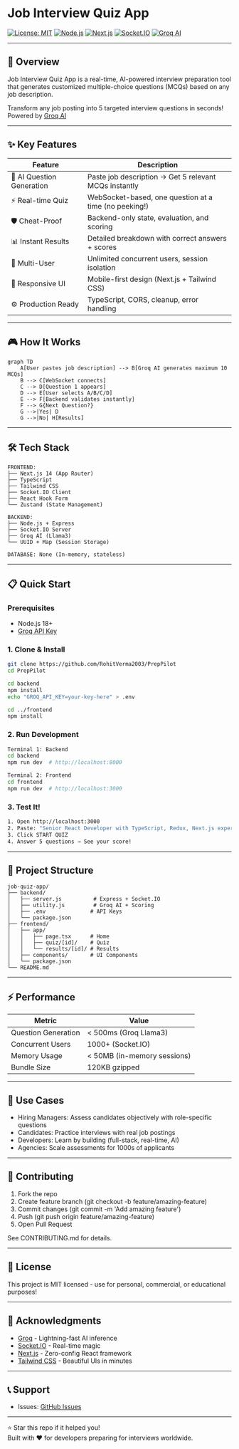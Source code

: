 # Job Interview Quiz App

[![License: MIT](https://img.shields.io/badge/License-MIT-yellow.svg)](https://opensource.org/licenses/MIT)
[![Node.js](https://img.shields.io/badge/Node.js-v20-green)](https://nodejs.org)
[![Next.js](https://img.shields.io/badge/Next.js-14-blue)](https://nextjs.org)
[![Socket.IO](https://img.shields.io/badge/Socket.IO-v4-red)](https://socket.io)
[![Groq AI](https://img.shields.io/badge/Groq%20AI-Fast-orange)](https://groq.com)

---

## 🚀 Overview

Job Interview Quiz App is a real-time, AI-powered interview preparation tool that generates customized multiple-choice questions (MCQs) based on any job description. 

Transform any job posting into 5 targeted interview questions in seconds!  
Powered by [Groq AI](https://groq.com)

---

## ✨ Key Features

| Feature | Description |
|---------|-------------|
| 🎯 AI Question Generation | Paste job description → Get 5 relevant MCQs instantly |
| ⚡ Real-time Quiz | WebSocket-based, one question at a time (no peeking!) |
| 🛡️ Cheat-Proof | Backend-only state, evaluation, and scoring |
| 📊 Instant Results | Detailed breakdown with correct answers + scores |
| 👥 Multi-User | Unlimited concurrent users, session isolation |
| 📱 Responsive UI | Mobile-first design (Next.js + Tailwind CSS) |
| ⚙️ Production Ready | TypeScript, CORS, cleanup, error handling |

---

## 🎮 How It Works

```mermaid
graph TD
    A[User pastes job description] --> B[Groq AI generates maximum 10 MCQs]
    B --> C[WebSocket connects]
    C --> D[Question 1 appears]
    D --> E[User selects A/B/C/D]
    E --> F[Backend validates instantly]
    F --> G{Next Question?}
    G -->|Yes| D
    G -->|No| H[Results]
```


---

## 🛠 Tech Stack

```plaintext
FRONTEND:
├── Next.js 14 (App Router)
├── TypeScript
├── Tailwind CSS
├── Socket.IO Client
├── React Hook Form
└── Zustand (State Management)

BACKEND:
├── Node.js + Express
├── Socket.IO Server
├── Groq AI (Llama3)
└── UUID + Map (Session Storage)

DATABASE: None (In-memory, stateless)
```

---

## 📋 Quick Start

### Prerequisites
- Node.js 18+
- [Groq API Key](https://console.groq.com/keys)

### 1. Clone & Install
```bash
git clone https://github.com/RohitVerma2003/PrepPilot
cd PrepPilot

cd backend
npm install
echo "GROQ_API_KEY=your-key-here" > .env

cd ../frontend
npm install
```

### 2. Run Development

```bash
Terminal 1: Backend
cd backend
npm run dev  # http://localhost:8000
```
```bash
Terminal 2: Frontend
cd frontend
npm run dev  # http://localhost:3000
```

### 3. Test It!
```bash
1. Open http://localhost:3000
2. Paste: "Senior React Developer with TypeScript, Redux, Next.js experience"
3. Click START QUIZ
4. Answer 5 questions → See your score!
```

---

## 📁 Project Structure

```plaintext
job-quiz-app/
├── backend/
│   ├── server.js          # Express + Socket.IO
│   ├── utility.js         # Groq AI + Scoring
│   ├── .env              # API Keys
│   └── package.json
├── frontend/
│   ├── app/
│   │   ├── page.tsx      # Home
│   │   ├── quiz/[id]/    # Quiz
│   │   └── results/[id]/ # Results
│   ├── components/       # UI Components
│   └── package.json
└── README.md
```
---

## ⚡ Performance

| Metric | Value |
|--------|-------|
| Question Generation | < 500ms (Groq Llama3) |
| Concurrent Users | 1000+ (Socket.IO) |
| Memory Usage | < 50MB (in-memory sessions) |
| Bundle Size | 120KB gzipped |

---

## 🎯 Use Cases

- Hiring Managers: Assess candidates objectively with role-specific questions
- Candidates: Practice interviews with real job postings
- Developers: Learn by building (full-stack, real-time, AI)
- Agencies: Scale assessments for 1000s of applicants

---

## 🤝 Contributing

1. Fork the repo
2. Create feature branch (git checkout -b feature/amazing-feature)
3. Commit changes (git commit -m 'Add amazing feature')
4. Push (git push origin feature/amazing-feature)
5. Open Pull Request

See CONTRIBUTING.md for details.

---

## 📄 License

This project is MIT licensed - use for personal, commercial, or educational purposes!

---

## 🙌 Acknowledgments

- [Groq](https://groq.com) - Lightning-fast AI inference
- [Socket.IO](https://socket.io) - Real-time magic
- [Next.js](https://nextjs.org) - Zero-config React framework
- [Tailwind CSS](https://tailwindcss.com) - Beautiful UIs in minutes

---

## 📞 Support

- Issues: [GitHub Issues](https://github.com/your-username/job-quiz-app/issues)

---

⭐ Star this repo if it helped you!  
Built with ❤️ for developers preparing for interviews worldwide.